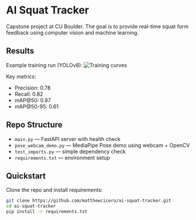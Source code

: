 # AI Squat Tracker

Capstone project at CU Boulder. The goal is to provide real-time squat form feedback using computer vision and machine learning.

## Results
Example training run (YOLOv8):
![Training curves](assets/modelV1_Curves.png)

Key metrics:
- Precision: 0.78
- Recall: 0.82
- mAP@50: 0.87
- mAP@50-95: 0.61

## Repo Structure
- `main.py` — FastAPI server with health check
- `pose_webcam_demo.py` — MediaPipe Pose demo using webcam + OpenCV
- `test_imports.py` — simple dependency check
- `requirements.txt` — environment setup

## Quickstart
Clone the repo and install requirements:
```bash
git clone https://github.com/matthewcicero/ai-squat-tracker.git
cd ai-squat-tracker
pip install -r requirements.txt
